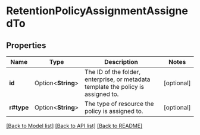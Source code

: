 # RetentionPolicyAssignmentAssignedTo

## Properties

Name | Type | Description | Notes
------------ | ------------- | ------------- | -------------
**id** | Option<**String**> | The ID of the folder, enterprise, or metadata template the policy is assigned to. | [optional]
**r#type** | Option<**String**> | The type of resource the policy is assigned to. | [optional]

[[Back to Model list]](../README.md#documentation-for-models) [[Back to API list]](../README.md#documentation-for-api-endpoints) [[Back to README]](../README.md)


